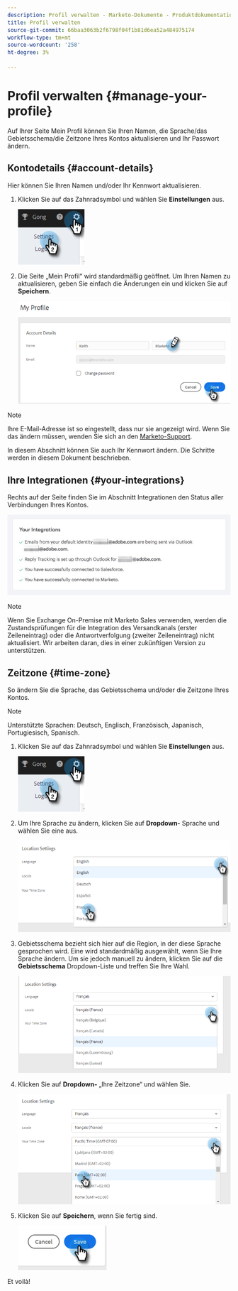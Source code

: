 ```yaml
---
description: Profil verwalten - Marketo-Dokumente - Produktdokumentation
title: Profil verwalten
source-git-commit: 66baa3063b2f6798f04f1b81d6ea52a484975174
workflow-type: tm+mt
source-wordcount: '258'
ht-degree: 3%

---
```


# Profil verwalten {#manage-your-profile}

Auf Ihrer Seite Mein Profil können Sie Ihren Namen, die Sprache/das Gebietsschema/die Zeitzone Ihres Kontos aktualisieren und Ihr Passwort ändern.

## Kontodetails {#account-details}

Hier können Sie Ihren Namen und/oder Ihr Kennwort aktualisieren.

1. Klicken Sie auf das Zahnradsymbol und wählen Sie **Einstellungen** aus.

   ![](assets/manage-your-profile-1.png)

1. Die Seite „Mein Profil“ wird standardmäßig geöffnet. Um Ihren Namen zu aktualisieren, geben Sie einfach die Änderungen ein und klicken Sie auf **Speichern**.

   ![](assets/manage-your-profile-2.png)

>[!NOTE]
>
>Ihre E-Mail-Adresse ist so eingestellt, dass nur sie angezeigt wird. Wenn Sie das ändern müssen, wenden Sie sich an den [Marketo-Support](https://nation.marketo.com/t5/Support/ct-p/Support).

In diesem Abschnitt können Sie auch Ihr Kennwort ändern. Die Schritte werden in diesem Dokument beschrieben.

## Ihre Integrationen {#your-integrations}

Rechts auf der Seite finden Sie im Abschnitt Integrationen den Status aller Verbindungen Ihres Kontos.

![](assets/manage-your-profile-3.png)

>[!NOTE]
>
>Wenn Sie Exchange On-Premise mit Marketo Sales verwenden, werden die Zustandsprüfungen für die Integration des Versandkanals (erster Zeileneintrag) oder die Antwortverfolgung (zweiter Zeileneintrag) nicht aktualisiert. Wir arbeiten daran, dies in einer zukünftigen Version zu unterstützen.

## Zeitzone {#time-zone}

So ändern Sie die Sprache, das Gebietsschema und/oder die Zeitzone Ihres Kontos.

>[!NOTE]
>
>Unterstützte Sprachen: Deutsch, Englisch, Französisch, Japanisch, Portugiesisch, Spanisch.

1. Klicken Sie auf das Zahnradsymbol und wählen Sie **Einstellungen** aus.

   ![](assets/manage-your-profile-4.png)

1. Um Ihre Sprache zu ändern, klicken Sie auf **Dropdown-** Sprache und wählen Sie eine aus.

   ![](assets/manage-your-profile-5.png)

1. Gebietsschema bezieht sich hier auf die Region, in der diese Sprache gesprochen wird. Eine wird standardmäßig ausgewählt, wenn Sie Ihre Sprache ändern. Um sie jedoch manuell zu ändern, klicken Sie auf die **Gebietsschema** Dropdown-Liste und treffen Sie Ihre Wahl.

   ![](assets/manage-your-profile-6.png)

1. Klicken Sie auf **Dropdown-** „Ihre Zeitzone“ und wählen Sie.

   ![](assets/manage-your-profile-7.png)

1. Klicken Sie auf **Speichern**, wenn Sie fertig sind.

   ![](assets/manage-your-profile-8.png)

Et voilà!
